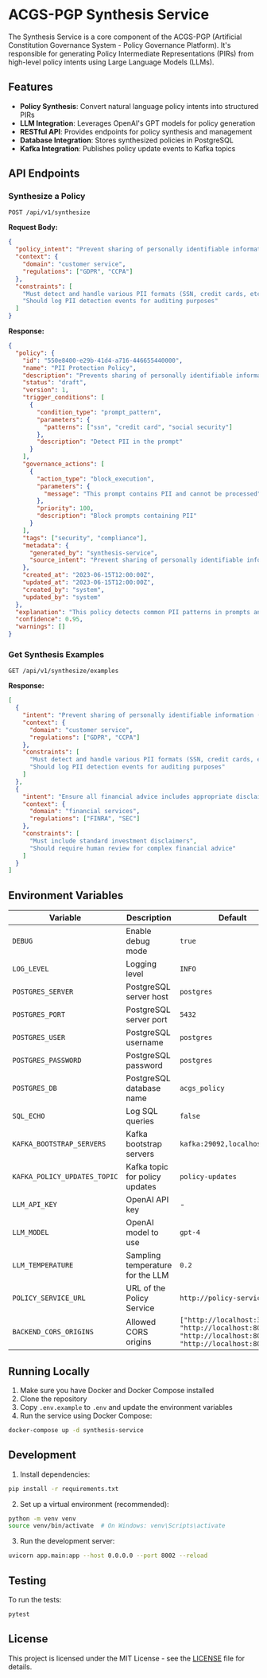 # ACGS-PGP Synthesis Service

The Synthesis Service is a core component of the ACGS-PGP (Artificial Constitution Governance System - Policy Governance Platform). It's responsible for generating Policy Intermediate Representations (PIRs) from high-level policy intents using Large Language Models (LLMs).

## Features

- **Policy Synthesis**: Convert natural language policy intents into structured PIRs
- **LLM Integration**: Leverages OpenAI's GPT models for policy generation
- **RESTful API**: Provides endpoints for policy synthesis and management
- **Database Integration**: Stores synthesized policies in PostgreSQL
- **Kafka Integration**: Publishes policy update events to Kafka topics

## API Endpoints

### Synthesize a Policy

```http
POST /api/v1/synthesize
```

**Request Body:**
```json
{
  "policy_intent": "Prevent sharing of personally identifiable information (PII)",
  "context": {
    "domain": "customer service",
    "regulations": ["GDPR", "CCPA"]
  },
  "constraints": [
    "Must detect and handle various PII formats (SSN, credit cards, etc.)",
    "Should log PII detection events for auditing purposes"
  ]
}
```

**Response:**
```json
{
  "policy": {
    "id": "550e8400-e29b-41d4-a716-446655440000",
    "name": "PII Protection Policy",
    "description": "Prevents sharing of personally identifiable information",
    "status": "draft",
    "version": 1,
    "trigger_conditions": [
      {
        "condition_type": "prompt_pattern",
        "parameters": {
          "patterns": ["ssn", "credit card", "social security"]
        },
        "description": "Detect PII in the prompt"
      }
    ],
    "governance_actions": [
      {
        "action_type": "block_execution",
        "parameters": {
          "message": "This prompt contains PII and cannot be processed"
        },
        "priority": 100,
        "description": "Block prompts containing PII"
      }
    ],
    "tags": ["security", "compliance"],
    "metadata": {
      "generated_by": "synthesis-service",
      "source_intent": "Prevent sharing of personally identifiable information (PII)"
    },
    "created_at": "2023-06-15T12:00:00Z",
    "updated_at": "2023-06-15T12:00:00Z",
    "created_by": "system",
    "updated_by": "system"
  },
  "explanation": "This policy detects common PII patterns in prompts and blocks execution to prevent data leakage.",
  "confidence": 0.95,
  "warnings": []
}
```

### Get Synthesis Examples

```http
GET /api/v1/synthesize/examples
```

**Response:**
```json
[
  {
    "intent": "Prevent sharing of personally identifiable information (PII)",
    "context": {
      "domain": "customer service",
      "regulations": ["GDPR", "CCPA"]
    },
    "constraints": [
      "Must detect and handle various PII formats (SSN, credit cards, etc.)",
      "Should log PII detection events for auditing purposes"
    ]
  },
  {
    "intent": "Ensure all financial advice includes appropriate disclaimers",
    "context": {
      "domain": "financial services",
      "regulations": ["FINRA", "SEC"]
    },
    "constraints": [
      "Must include standard investment disclaimers",
      "Should require human review for complex financial advice"
    ]
  }
]
```

## Environment Variables

| Variable | Description | Default |
|----------|-------------|---------|
| `DEBUG` | Enable debug mode | `true` |
| `LOG_LEVEL` | Logging level | `INFO` |
| `POSTGRES_SERVER` | PostgreSQL server host | `postgres` |
| `POSTGRES_PORT` | PostgreSQL server port | `5432` |
| `POSTGRES_USER` | PostgreSQL username | `postgres` |
| `POSTGRES_PASSWORD` | PostgreSQL password | `postgres` |
| `POSTGRES_DB` | PostgreSQL database name | `acgs_policy` |
| `SQL_ECHO` | Log SQL queries | `false` |
| `KAFKA_BOOTSTRAP_SERVERS` | Kafka bootstrap servers | `kafka:29092,localhost:9093` |
| `KAFKA_POLICY_UPDATES_TOPIC` | Kafka topic for policy updates | `policy-updates` |
| `LLM_API_KEY` | OpenAI API key | - |
| `LLM_MODEL` | OpenAI model to use | `gpt-4` |
| `LLM_TEMPERATURE` | Sampling temperature for the LLM | `0.2` |
| `POLICY_SERVICE_URL` | URL of the Policy Service | `http://policy-service:8000` |
| `BACKEND_CORS_ORIGINS` | Allowed CORS origins | `["http://localhost:3000", "http://localhost:8000", "http://localhost:8001", "http://localhost:8002"]` |

## Running Locally

1. Make sure you have Docker and Docker Compose installed
2. Clone the repository
3. Copy `.env.example` to `.env` and update the environment variables
4. Run the service using Docker Compose:

```bash
docker-compose up -d synthesis-service
```

## Development

1. Install dependencies:

```bash
pip install -r requirements.txt
```

2. Set up a virtual environment (recommended):

```bash
python -m venv venv
source venv/bin/activate  # On Windows: venv\Scripts\activate
```

3. Run the development server:

```bash
uvicorn app.main:app --host 0.0.0.0 --port 8002 --reload
```

## Testing

To run the tests:

```bash
pytest
```

## License

This project is licensed under the MIT License - see the [LICENSE](LICENSE) file for details.
